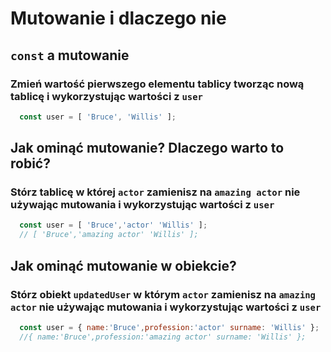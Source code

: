 # Mutowanie i dlaczego nie

## `const` a mutowanie

### Zmień wartość pierwszego elementu tablicy tworząc nową tablicę  i wykorzystując wartości z `user`

```javascript
  const user = [ 'Bruce', 'Willis' ];
```

## Jak ominąć mutowanie? Dlaczego warto to robić?

### Stórz tablicę w której `actor` zamienisz na `amazing actor` nie używając mutowania i wykorzystując wartości z `user`

```javascript
  const user = [ 'Bruce','actor' 'Willis' ];
  // [ 'Bruce','amazing actor' 'Willis' ];
```

## Jak ominąć mutowanie w obiekcie?

### Stórz obiekt `updatedUser` w którym `actor` zamienisz na `amazing actor` nie używając mutowania i wykorzystując wartości z `user`

```javascript
  const user = { name:'Bruce',profession:'actor' surname: 'Willis' };
  //{ name:'Bruce',profession:'amazing actor' surname: 'Willis' };
```
